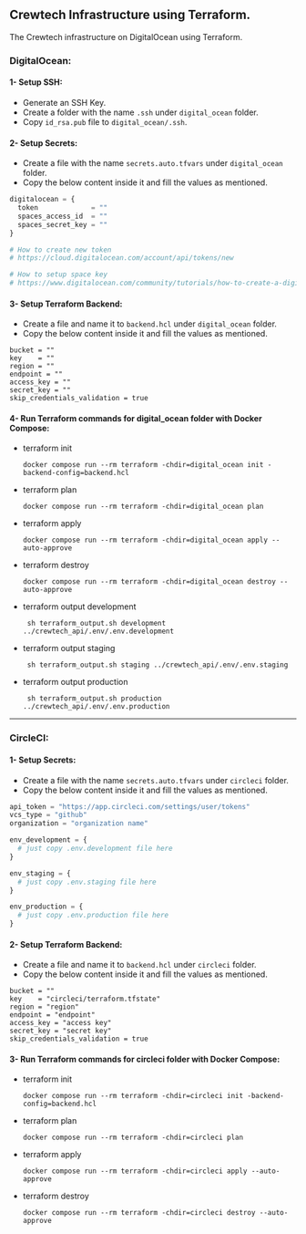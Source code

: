## Crewtech Infrastructure using Terraform.
The Crewtech infrastructure on DigitalOcean using Terraform.

### DigitalOcean:

#### 1- Setup SSH:
- Generate an SSH Key.
- Create a folder with the name `.ssh` under `digital_ocean` folder.
- Copy `id_rsa.pub` file to `digital_ocean/.ssh`.

#### 2- Setup Secrets:
- Create a file with the name `secrets.auto.tfvars` under `digital_ocean` folder.
- Copy the below content inside it and fill the values as mentioned.

```terraform
digitalocean = {
  token             = ""
  spaces_access_id  = ""
  spaces_secret_key = ""
}

# How to create new token
# https://cloud.digitalocean.com/account/api/tokens/new

# How to setup space key
# https://www.digitalocean.com/community/tutorials/how-to-create-a-digitalocean-space-and-api-key
```

#### 3- Setup Terraform Backend:

- Create a file and name it to `backend.hcl` under `digital_ocean` folder.
- Copy the below content inside it and fill the values as mentioned.

```hcl
bucket = ""
key    = ""
region = ""
endpoint = ""
access_key = ""
secret_key = ""
skip_credentials_validation = true
```

#### 4- Run Terraform commands for digital_ocean folder with Docker Compose:
- terraform init
    ```shell
    docker compose run --rm terraform -chdir=digital_ocean init -backend-config=backend.hcl
    ```
- terraform plan
    ```shell
    docker compose run --rm terraform -chdir=digital_ocean plan
    ```
- terraform apply
    ```shell
    docker compose run --rm terraform -chdir=digital_ocean apply --auto-approve
    ```
- terraform destroy
    ```shell
    docker compose run --rm terraform -chdir=digital_ocean destroy --auto-approve
    ```
- terraform output development
    ```shell
     sh terraform_output.sh development ../crewtech_api/.env/.env.development
    ```
- terraform output staging
    ```shell
     sh terraform_output.sh staging ../crewtech_api/.env/.env.staging
    ```
- terraform output production
    ```shell
     sh terraform_output.sh production ../crewtech_api/.env/.env.production
    ```
---

### CircleCI:

#### 1- Setup Secrets:
- Create a file with the name `secrets.auto.tfvars` under `circleci` folder.
- Copy the below content inside it and fill the values as mentioned.

```terraform
api_token = "https://app.circleci.com/settings/user/tokens"
vcs_type = "github"
organization = "organization name"

env_development = {
  # just copy .env.development file here
}

env_staging = {
  # just copy .env.staging file here 
}

env_production = {
  # just copy .env.production file here
}
```
#### 2- Setup Terraform Backend:

- Create a file and name it to `backend.hcl` under `circleci` folder.
- Copy the below content inside it and fill the values as mentioned.

```hcl
bucket = ""
key    = "circleci/terraform.tfstate"
region = "region"
endpoint = "endpoint"
access_key = "access key"
secret_key = "secret key"
skip_credentials_validation = true
```

#### 3- Run Terraform commands for circleci folder with Docker Compose:
- terraform init
    ```shell
    docker compose run --rm terraform -chdir=circleci init -backend-config=backend.hcl
    ```
- terraform plan
    ```shell
    docker compose run --rm terraform -chdir=circleci plan
    ```
- terraform apply
    ```shell
    docker compose run --rm terraform -chdir=circleci apply --auto-approve
    ```
- terraform destroy
    ```shell
    docker compose run --rm terraform -chdir=circleci destroy --auto-approve
    ```
